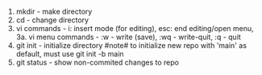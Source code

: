 1. mkdir - make directory
2. cd - change directory
3. vi commands - i: insert mode (for editing), esc: end editing/open menu,
    3a. vi menu commands - :w - write (save), :wq - write-quit, :q - quit
4. git init - initialize directory #note# to initialize new repo with 'main' as default, must use git init -b main
5. git status - show non-commited changes to repo

